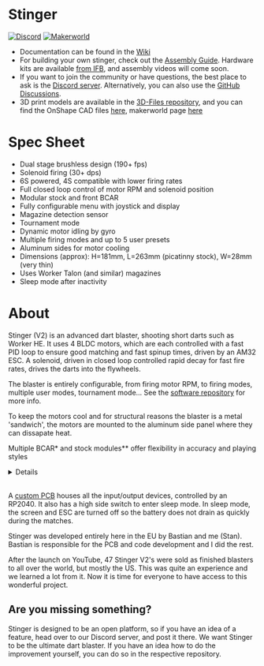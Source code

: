 # Stinger

[![Discord](https://img.shields.io/discord/1318280486107480064?style=for-the-badge&logo=discord&logoColor=white&label=Discord&color=5765F2)](https://discord.gg/RR9ZNNtcx3)
[![Makerworld]()]([https://discord.gg/RR9ZNNtcx3](https://makerworld.com/en/models/1807037-stinger-v2-dual-stage-brushless-nerf-blaster#profileId-1927480))

-   Documentation can be found in the [Wiki](https://github.com/Project-Stinger/Main/wiki)
-   For building your own stinger, check out the [Assembly Guide](https://github.com/Project-Stinger/Stinger-Docs/blob/main/StingerV2AssemblyGuide.pdf). Hardware kits are available [from IFB](https://ifb.sg/products/project-stinger-v2), and assembly videos will come soon.
-   If you want to join the community or have questions, the best place to ask is the [Discord server](https://discord.gg/RR9ZNNtcx3). Alternatively, you can also use the [GitHub Discussions](https://github.com/Project-Stinger/Main/discussions).
-   3D print models are available in the [3D-Files repository](https://github.com/Project-Stinger/3D-Files), and you can find the OnShape CAD files [here](https://cad.onshape.com/documents/ffcb080386f1b38e45048950/w/111deafb99be991b56406227/e/2f9053495b44df3bf5ec6d73?renderMode=0&uiState=68cc3c6873af9957c3936df9), makerworld page [here](https://makerworld.com/en/models/1807037-stinger-v2-dual-stage-brushless-nerf-blaster#profileId-1927480)

# Spec Sheet

-   Dual stage brushless design (190+ fps)
-   Solenoid firing (30+ dps)
-   6S powered, 4S compatible with lower firing rates
-   Full closed loop control of motor RPM and solenoid position
-   Modular stock and front BCAR
-   Fully configurable menu with joystick and display
-   Magazine detection sensor
-   Tournament mode
-   Dynamic motor idling by gyro
-   Multiple firing modes and up to 5 user presets
-   Aluminum sides for motor cooling
-   Dimensions (approx): H=181mm, L=263mm (picatinny stock), W=28mm (very thin)
-   Uses Worker Talon (and similar) magazines
-   Sleep mode after inactivity

# About

Stinger (V2) is an advanced dart blaster, shooting short darts such as Worker HE. It uses 4 BLDC motors, which are each controlled with a fast PID loop to ensure good matching and fast spinup times, driven by an AM32 ESC. A solenoid, driven in closed loop controlled rapid decay for fast fire rates, drives the darts into the flywheels.

The blaster is entirely configurable, from firing motor RPM, to firing modes, multiple user modes, tournament mode... See the [software repository](https://github.com/Project-Stinger/Firmware) for more info.

To keep the motors cool and for structural reasons the blaster is a metal 'sandwich', the motors are mounted to the aluminum side panel where they can dissapate heat.

Multiple BCAR\* and stock modules\*\* offer flexibility in accuracy and playing styles

<details>
*BCAR (Bearing Centered Auto-Rotating) does 2 things. It stabilizes the rear of the dart as it comes out of the barrel (check initial video) causing less random drag, and it provides spin to the dart which then gyroscopically stabilizes it like rifling in a barrel. Right now 3 modules exist, Low Crush (2.7mm), High Crush (3.0mm) and nobcar.
\*\*Current stock modules include: folding stock (with carbon fiber rods), locking stock (same rod system), and picatinny stock. But more can be designed in the future.
</details><br>

A [custom PCB](https://github.com/Project-Stinger/Electronics) houses all the input/output devices, controlled by an RP2040. It also has a high side switch to enter sleep mode. In sleep mode, the screen and ESC are turned off so the battery does not drain as quickly during the matches.

Stinger was developed entirely here in the EU by Bastian and me (Stan). Bastian is responsible for the PCB and code development and I did the rest.

After the launch on YouTube, 47 Stinger V2's were sold as finished blasters to all over the world, but mostly the US. This was quite an experience and we learned a lot from it. Now it is time for everyone to have access to this wonderful project.

## Are you missing something?

Stinger is designed to be an open platform, so if you have an idea of a feature, head over to our Discord server, and post it there. We want Stinger to be the ultimate dart blaster. If you have an idea how to do the improvement yourself, you can do so in the respective repository.
